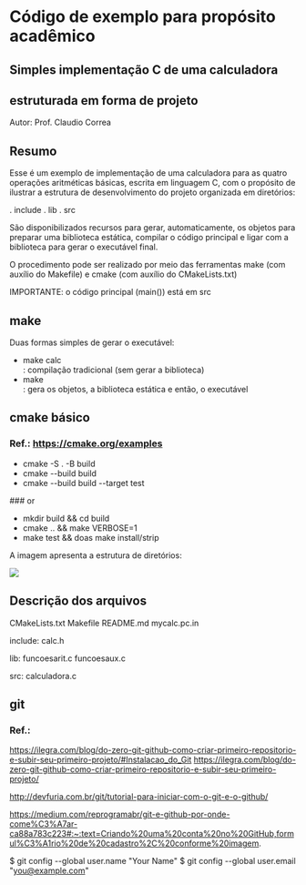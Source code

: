 # Código de exemplo para propósito acadêmico
## Simples implementação C de uma calculadora
## estruturada em forma de projeto

Autor: Prof. Claudio Correa

## Resumo

Esse é um exemplo de implementação de uma calculadora
para as quatro operações aritméticas básicas, escrita 
em linguagem C, com o propósito de ilustrar a estrutura 
de desenvolvimento do projeto organizada em diretórios:

. include
. lib
. src

São disponibilizados recursos para gerar, automaticamente, 
os objetos para preparar uma biblioteca estática, compilar 
o código principal e ligar com a biblioteca para gerar o
executável final.

O procedimento pode ser realizado por meio das ferramentas
make (com auxílio do Makefile) e cmake (com auxílio do 
CMakeLists.txt)

IMPORTANTE: o código principal (<it>main()</it>) está em src

## make

Duas formas simples de gerar o executável:

<ul>
  <li>make calc</li>: compilação tradicional (sem gerar a biblioteca)</li>
  <li>make</li>: gera os objetos, a biblioteca estática e então, o executável</li>
</ul>

## cmake básico
### Ref.: <a href="https://cmake.org/examples">https://cmake.org/examples</a>
<ul>
  <li>	cmake -S . -B build</li>
  <li>	cmake --build build</li>
  <li>	cmake --build build --target test</li>
</ul>
### or
<ul>
  <li>	mkdir build && cd build</li>
  <li>	cmake .. && make VERBOSE=1</li>
  <li>	make test && doas make install/strip</li>
</ul>

A imagem apresenta a estrutura de diretórios:
 
 <img src="images/calcdirs.png">
 
## Descrição dos arquivos

CMakeLists.txt
Makefile
README.md
mycalc.pc.in

include:
calc.h

lib:
funcoesarit.c
funcoesaux.c

src:
calculadora.c

## git
### Ref.:

https://ilegra.com/blog/do-zero-git-github-como-criar-primeiro-repositorio-e-subir-seu-primeiro-projeto/#Instalacao_do_Git
https://ilegra.com/blog/do-zero-git-github-como-criar-primeiro-repositorio-e-subir-seu-primeiro-projeto/

http://devfuria.com.br/git/tutorial-para-iniciar-com-o-git-e-o-github/

https://medium.com/reprogramabr/git-e-github-por-onde-come%C3%A7ar-ca88a783c223#:~:text=Criando%20uma%20conta%20no%20GitHub,formul%C3%A1rio%20de%20cadastro%2C%20conforme%20imagem.

$ git config --global user.name "Your Name"
$ git config --global user.email "you@example.com"
